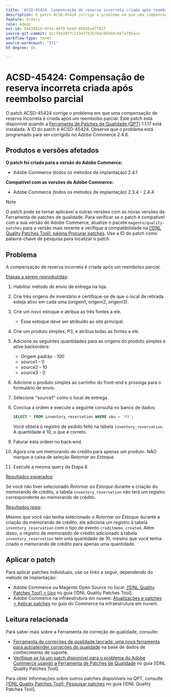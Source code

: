 ```yaml
---
title: 'ACSD-45424: Compensação de reserva incorreta criada após reembolso parcial'
description: O patch ACSD-45424 corrige o problema em que uma compensação de reserva incorreta é criada após um reembolso parcial. Este patch está disponível quando a [Ferramenta de correções de qualidade (QPT)](https://experienceleague.adobe.com/pt-br/docs/commerce-knowledge-base/kb/announcements/commerce-announcements/magento-quality-patches-released-new-tool-to-self-serve-quality-patches) 1.1.17 está instalada. A ID do patch é ACSD-45424. Observe que o problema está programado para ser corrigido no Adobe Commerce 2.4.6.
feature: Orders
role: Admin
exl-id: 94435816-9f4a-40f9-be80-05836ed7781f
source-git-commit: 81c78439f7c243437b7b76dc80560c847af95ace
workflow-type: tm+mt
source-wordcount: '571'
ht-degree: 0%

---
```


# ACSD-45424: Compensação de reserva incorreta criada após reembolso parcial

O patch ACSD-45424 corrige o problema em que uma compensação de reserva incorreta é criada após um reembolso parcial. Este patch está disponível quando a [Ferramenta de Patches de Qualidade (QPT)](https://experienceleague.adobe.com/pt-br/docs/commerce-knowledge-base/kb/announcements/commerce-announcements/magento-quality-patches-released-new-tool-to-self-serve-quality-patches) 1.1.17 está instalada. A ID do patch é ACSD-45424. Observe que o problema está programado para ser corrigido no Adobe Commerce 2.4.6.

## Produtos e versões afetados

**O patch foi criado para a versão do Adobe Commerce:**

* Adobe Commerce (todos os métodos de implantação) 2.4.1

**Compatível com as versões do Adobe Commerce:**

* Adobe Commerce (todos os métodos de implantação) 2.3.4 - 2.4.4

>[!NOTE]
>
>O patch pode se tornar aplicável a outras versões com as novas versões da Ferramenta de patches de qualidade. Para verificar se o patch é compatível com a sua versão do Adobe Commerce, atualize o pacote `magento/quality-patches` para a versão mais recente e verifique a compatibilidade na [[!DNL Quality Patches Tool]: página Procurar patches](https://experienceleague.adobe.com/pt-br/docs/commerce-knowledge-base/kb/announcements/commerce-announcements/magento-quality-patches-released-new-tool-to-self-serve-quality-patches). Use a ID do patch como palavra-chave de pesquisa para localizar o patch.

## Problema

A compensação de reserva incorreta é criada após um reembolso parcial.

<u>Etapas a serem reproduzidas</u>:

1. Habilitar método de envio de entrega na loja.
1. Crie três origens de inventário e certifique-se de que o local de retirada esteja ativo em cada uma (origem1, origem2, origem3).
1. Crie um novo estoque e atribua as três fontes a ele.
   * Esse estoque deve ser atribuído ao site principal.
1. Crie um produto simples, P3, e atribua todas as fontes a ele.
1. Adicione as seguintes quantidades para as origens do produto simples e ative backorders:
   * Origem padrão - 100
   * source1 - 0
   * source2 - 10
   * source3 - 0
1. Adicione o produto simples ao carrinho do front-end e prossiga para o formulário de envio.
1. Selecione &quot;source1&quot; como o local de entrega.
1. Conclua a ordem e execute a seguinte consulta no banco de dados:

   ```sql
   SELECT * FROM inventory_reservation WHERE sku = 'P3';
   ```

   Você obterá o registro de pedido feito na tabela `inventory_reservation`. A quantidade é 10, o que é correto.
1. Faturar esta ordem no back-end.
1. Agora crie um memorando de crédito para apenas um produto. NÃO marque a caixa de seleção *Retornar ao Estoque*.
1. Execute a mesma query da Etapa 8.

<u>Resultados esperados</u>:

Se você não tiver selecionado *Retornar ao Estoque* durante a criação do memorando de crédito, a tabela `inventory_reservation` não terá um registro correspondente ao memorando de crédito.

<u>Resultados reais</u>:

Mesmo que você não tenha selecionado o *Retornar ao Estoque* durante a criação do memorando de crédito, ele adiciona um registro à tabela `inventory_reservation` com o tipo de evento `creditmemo_created`. Além disso, o registro de memorando de crédito adicionado à tabela `inventory_reservation` tem uma quantidade de 10, mesmo que você tenha criado o memorando de crédito para apenas uma quantidade.

## Aplicar o patch

Para aplicar patches individuais, use os links a seguir, dependendo do método de implantação:

* Adobe Commerce ou Magento Open Source no local: [[!DNL Quality Patches Tool] > Uso](/help/tools/quality-patches-tool/usage.md) no guia [!DNL Quality Patches Tool].
* Adobe Commerce na infraestrutura em nuvem: [Atualizações e patches > Aplicar patches](https://experienceleague.adobe.com/docs/commerce-cloud-service/user-guide/develop/upgrade/apply-patches.html?lang=pt-BR) no guia do Commerce na infraestrutura em nuvem.

## Leitura relacionada

Para saber mais sobre a Ferramenta de correção de qualidade, consulte:

* [Ferramenta de correções de qualidade lançada: uma nova ferramenta para autoatender correções de qualidade](https://experienceleague.adobe.com/pt-br/docs/commerce-knowledge-base/kb/announcements/commerce-announcements/magento-quality-patches-released-new-tool-to-self-serve-quality-patches) na base de dados de conhecimento de suporte.
* [Verifique se há um patch disponível para o problema do Adobe Commerce usando a Ferramenta de Patches de Qualidade](/help/tools/quality-patches-tool/patches-available-in-qpt/check-patch-for-magento-issue-with-magento-quality-patches.md) no guia [!DNL Quality Patches Tool].

Para obter informações sobre outros patches disponíveis no QPT, consulte [[!DNL Quality Patches Tool]: Pesquisar patches](https://experienceleague.adobe.com/tools/commerce-quality-patches/index.html?lang=pt-BR) no guia [!DNL Quality Patches Tool].
